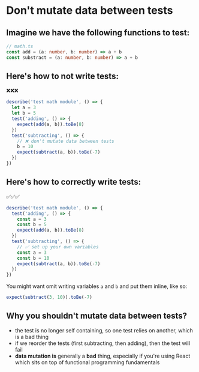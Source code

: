 # Don't mutate data between tests

## Imagine we have the following functions to test:

```ts
// math.ts
const add = (a: number, b: number) => a + b
const substract = (a: number, b: number) => a + b
```

## Here's how to not write tests:

❌❌❌
```ts
describe('test math module', () => {
  let a = 3
  let b = 5
  test('adding', () => {
    expect(add(a, b)).toBe(8)
  })
  test('subtracting', () => {
    // ❌ don't mutate data between tests
    b = 10
    expect(subtract(a, b)).toBe(-7)
  })
})
```

## Here's how to correctly write tests:

✅✅✅
```ts
describe('test math module', () => {
  test('adding', () => {
    const a = 3
    const b = 5
    expect(add(a, b)).toBe(8)
  })
  test('subtracting', () => {
    // ✅ set up your own variables
    const a = 3
    const b = 10
    expect(subtract(a, b)).toBe(-7)
  })
})
```

You might want omit writing variables `a` and `b` and put them inline, like so:
```ts
expect(subtract(3, 10)).toBe(-7)
```

## Why you shouldn't mutate data between tests?

- the test is no longer self containing, so one test relies on another, which is a bad thing
- if we reorder the tests (first subtracting, then adding), then the test will fail
- **data mutation is** generally a **bad** thing, especially if you're using React which sits on top of functional programming fundamentals
